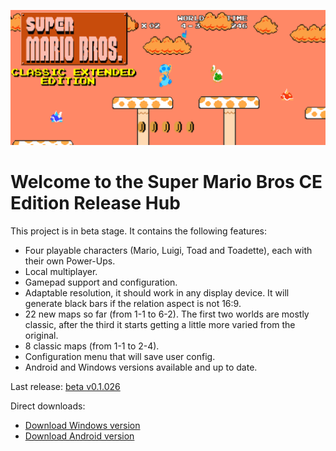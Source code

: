 ![alt text](ReadmeImage.png)

# Welcome to the Super Mario Bros CE Edition Release Hub

This project is in beta stage. It contains the following features:

- Four playable characters (Mario, Luigi, Toad and Toadette), each with their own Power-Ups.
- Local multiplayer.
- Gamepad support and configuration.
- Adaptable resolution, it should work in any display device. It will generate black bars if the relation aspect is not 16:9.
- 22 new maps so far (from 1-1 to 6-2). The first two worlds are mostly classic, after the third it starts getting a little more varied from the original.
- 8 classic maps (from 1-1 to 2-4).
- Configuration menu that will save user config.
- Android and Windows versions available and up to date.

Last release: [beta v0.1.026](https://github.com/DlukKnight/Super-Mario-Bros-CE-Edition---Public-Releases/releases/tag/v0.1.026-beta)

Direct downloads:
- [Download Windows version](https://github.com/DlukKnight/Super-Mario-Bros-CE-Edition---Public-Releases/releases/download/v0.1.026-beta/Super.Mario.Bros.CE.Edition.Beta.-.Windows.zip)
- [Download Android version](https://github.com/DlukKnight/Super-Mario-Bros-CE-Edition---Public-Releases/releases/download/v0.1.026-beta/Super_Mario_Bros_CE_Edition.Main.apk)
